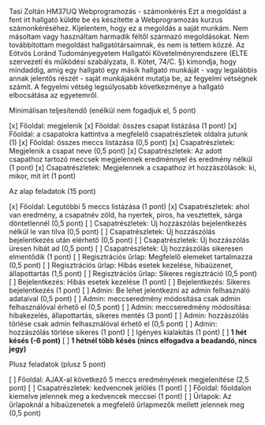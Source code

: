 Tasi Zoltán
HM37UQ
Webprogramozás - számonkérés
Ezt a megoldást a fent írt hallgató küldte be és készítette a Webprogramozás kurzus számonkéréséhez.
Kijelentem, hogy ez a megoldás a saját munkám. Nem másoltam vagy használtam harmadik féltől 
származó megoldásokat. Nem továbbítottam megoldást hallgatótársaimnak, és nem is tettem közzé. 
Az Eötvös Loránd Tudományegyetem Hallgatói Követelményrendszere 
(ELTE szervezeti és működési szabályzata, II. Kötet, 74/C. §) kimondja, hogy mindaddig, 
amíg egy hallgató egy másik hallgató munkáját - vagy legalábbis annak jelentős részét - 
saját munkájaként mutatja be, az fegyelmi vétségnek számít. 
A fegyelmi vétség legsúlyosabb következménye a hallgató elbocsátása az egyetemről.

Minimálisan teljesítendő (enélkül nem fogadjuk el, 5 pont)

[x] Főoldal: megjelenik
[x] Főoldal: összes csapat listázása (1 pont)
[x] Főoldal: a csapatokra kattintva a megfelelő csapatrészletek oldalra jutunk (1)
[x] Főoldal: összes meccs listázása (0,5 pont)
[x] Csapatrészletek: Megjelenik a csapat neve (0,5 pont)
[x] Csapatrészletek: Az adott csapathoz tartozó meccsek megjelennek eredménnyel és eredmény nélkül (1 pont)
[x] Csapatrészletek: Megjelennek a csapathoz írt hozzászólások: ki, mikor, mit írt (1 pont)

Az alap feladatok (15 pont)

[x] Főoldal: Legutóbbi 5 meccs listázása (1 pont)
[x] Csapatrészletek: ahol van eredmény, a csapatnév zöld, ha nyertek, piros, ha vesztettek, sárga döntetlennél (0,5 pont)
[ ] Csapatrészletek: Új hozzászólás bejelentkezés nélkül le van tilva (0,5 pont)
[ ] Csapatrészletek: Új hozzászólás bejelentkezés után elérhető (0,5 pont)
[ ] Csapatrészletek: Új hozzászólás üresen hibát ad (0,5 pont)
[ ] Csapatrészletek: Új hozzászólás sikeresen elmentődik (1 pont)
[ ] Regisztrációs űrlap: Megfelelő elemeket tartalmazza (0,5 pont)
[ ] Regisztrációs űrlap: Hibás esetek kezelése, hibaüzenet, állapottartás (1,5 pont)
[ ] Regisztrációs űrlap: Sikeres regisztráció (0,5 pont)
[ ] Bejelentkezés: Hibás esetek kezelése (1 pont)
[ ] Bejelentkezés: Sikeres bejelentkezés (1 pont)
[ ] Admin: Be lehet jelentkezni az admin felhasználó adataival (0,5 pont)
[ ] Admin: meccseredmény módosítása csak admin felhasználóval érhető el (0,5 pont)
[ ] Admin: meccseredmény módosítása: hibakezelés, állapottartás, sikeres mentés (3 pont)
[ ] Admin: hozzászólás törlése csak admin felhasználóval érhető el (0,5 pont)
[ ] Admin: hozzászólás törlése sikeres (1 pont)
[ ] Igényes kialakítás (1 pont)
[ ] **1 hét késés (-6 pont)**
[ ] **1 hétnél több késés (nincs elfogadva a beadandó, nincs jegy)**

Plusz feladatok (plusz 5 pont)

[ ] Főoldal: AJAX-al következő 5 meccs eredményének megjelenítése (2,5 pont)
[ ] Csapatrészletek: kedvencnek jelölés (1 pont)
[ ] Főoldal: főoldalon kiemelve jelennek meg a kedvencek meccsei (1 pont)
[ ] Űrlapok: Az űrlapoknál a hibaüzenetek a megfelelő űrlapmezők mellett jelennek meg (0,5 pont)